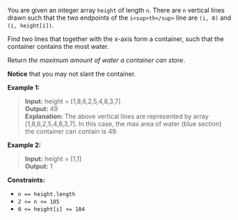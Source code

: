 You are given an integer array `height` of length `n`. There are `n` vertical lines drawn such that the two endpoints of the `i<sup>th</sup>` line are `(i, 0)` and `(i, height[i])`.

Find two lines that together with the x-axis form a container, such that the container contains the most water.

Return *the maximum amount of water a container can store*.

**Notice** that you may not slant the container.

**Example 1:**

>**Input:** height = [1,8,6,2,5,4,8,3,7]<br>**Output:** 49<br>**Explanation:** The above vertical lines are represented by array [1,8,6,2,5,4,8,3,7]. In this case, the max area of water (blue section) the container can contain is 49.


**Example 2:**

>**Input:** height = [1,1]<br>**Output:** 1

**Constraints:**

- `n == height.length`
- `2 <= n <= 105`
- `0 <= height[i] <= 104`
